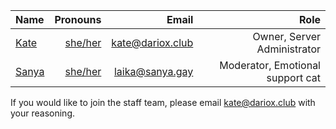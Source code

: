 | Name | Pronouns | Email | Role |
| :--------------------------------- | -------------------------------------: | ------------------------------------------: | --------------------------: |
| [Kate](https://dariox.club/@kate)  | [she/her](https://pronouns.is/she/her) | [kate@dariox.club](mailto:kate@dariox.club) | Owner, Server Administrator |
| [Sanya](https://dariox.club/@sanya)| [she/her](https://pronouns.is/she/her) | [laika@sanya.gay](mailto:laika@sanya.gay)   | Moderator, Emotional support cat |

If you would like to join the staff team, please email [kate@dariox.club](mailto:kate@dariox.club) with your reasoning.
